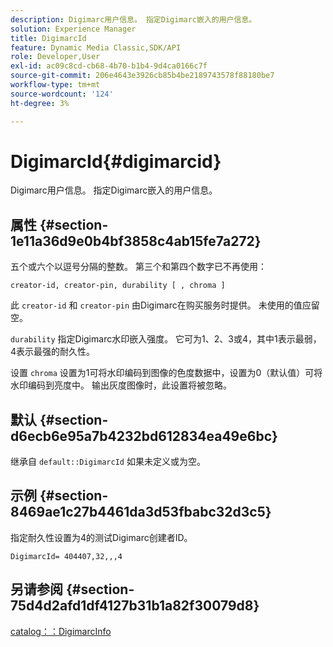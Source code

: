 ```yaml
---
description: Digimarc用户信息。 指定Digimarc嵌入的用户信息。
solution: Experience Manager
title: DigimarcId
feature: Dynamic Media Classic,SDK/API
role: Developer,User
exl-id: ac09c8cd-cb68-4b70-b1b4-9d4ca0166c7f
source-git-commit: 206e4643e3926cb85b4be2189743578f88180be7
workflow-type: tm+mt
source-wordcount: '124'
ht-degree: 3%

---
```


# DigimarcId{#digimarcid}

Digimarc用户信息。 指定Digimarc嵌入的用户信息。

## 属性 {#section-1e11a36d9e0b4bf3858c4ab15fe7a272}

五个或六个以逗号分隔的整数。 第三个和第四个数字已不再使用：

`creator-id, creator-pin, durability [ , chroma ]`

此 `creator-id` 和 `creator-pin` 由Digimarc在购买服务时提供。 未使用的值应留空。

`durability` 指定Digimarc水印嵌入强度。 它可为1、2、3或4，其中1表示最弱，4表示最强的耐久性。

设置 `chroma` 设置为1可将水印编码到图像的色度数据中，设置为0（默认值）可将水印编码到亮度中。 输出灰度图像时，此设置将被忽略。

## 默认 {#section-d6ecb6e95a7b4232bd612834ea49e6bc}

继承自 `default::DigimarcId` 如果未定义或为空。

## 示例 {#section-8469ae1c27b4461da3d53fbabc32d3c5}

指定耐久性设置为4的测试Digimarc创建者ID。

`DigimarcId= 404407,32,,,4`

## 另请参阅 {#section-75d4d2afd1df4127b31b1a82f30079d8}

[catalog：：DigimarcInfo](../../../../../is-api/image-catalog/image-serving-api-ref/c-image-catalog-reference/c-image-svg-data-reference/c-image-data-reference/r-digimarcinfo-cat.md#reference-4925764ed683466bb7af4b807c86f8ba)
